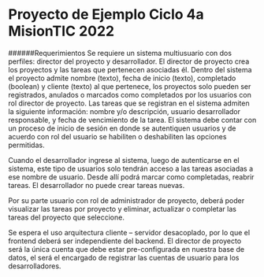 # Proyecto de Ejemplo Ciclo 4a MisionTIC 2022

######Requerimientos
Se requiere un sistema multiusuario con dos perfiles: director del proyecto y desarrollador. El director de proyecto crea los proyectos y las tareas que pertenecen asociadas él. Dentro del sistema el proyecto admite nombre (texto), fecha de inicio (texto), completado (boolean) y cliente (texto) al que pertenece, los proyectos solo pueden ser registrados, anulados o marcados como completados por los usuarios con rol director de proyecto. Las tareas que se registran en el sistema admiten la siguiente información: nombre y/o descripción, usuario desarrollador responsable, y fecha de vencimiento de la tarea.
El sistema debe contar con un proceso de inicio de sesión en donde se autentiquen usuarios y de acuerdo con rol del usuario se habiliten o deshabiliten las opciones permitidas.

Cuando el desarrollador ingrese al sistema, luego de autenticarse en el sistema, este tipo de usuarios solo tendrán acceso a las tareas asociadas a ese nombre de usuario. Desde allí podrá marcar como completadas, reabrir tareas. El desarrollador no puede crear tareas nuevas.

Por su parte usuario con rol de administrador de proyecto, deberá poder visualizar las tareas por proyecto y eliminar, actualizar o completar las tareas del proyecto que seleccione.

Se espera el uso arquitectura cliente – servidor desacoplado, por lo que el frontend deberá ser independiente del backend. 
El director de proyecto será la única cuenta que debe estar pre-configurada en nuestra base de datos, el será el encargado de registrar las cuentas de usuario para los desarrolladores.

